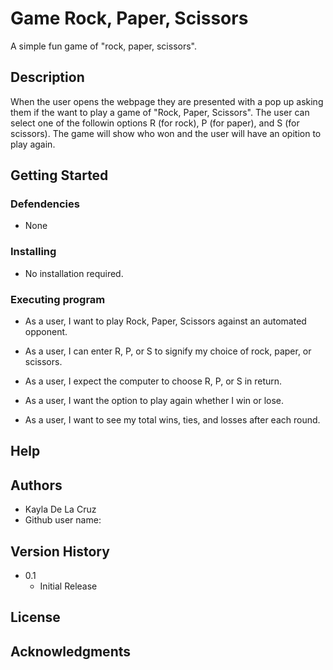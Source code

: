 # Game Rock, Paper, Scissors
A simple fun game of "rock, paper, scissors".
## Description
When the user opens the webpage they are presented with a pop up asking them if the want to play a game of "Rock, Paper, Scissors". The user can select one of the followin options R (for rock), P (for paper), and S (for scissors). The game will show who won and the user will have an opition to play again.
## Getting Started
### Defendencies
* None
### Installing
* No installation required.
### Executing program
* As a user, I want to play Rock, Paper, Scissors against an automated opponent.

* As a user, I can enter R, P, or S to signify my choice of rock, paper, or scissors.

* As a user, I expect the computer to choose R, P, or S in return.

* As a user, I want the option to play again whether I win or lose.

* As a user, I want to see my total wins, ties, and losses after each round.
## Help

## Authors
* Kayla De La Cruz
* Github user name: 
## Version History
* 0.1
    * Initial Release
## License

## Acknowledgments